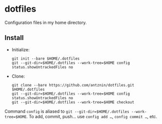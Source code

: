 # dotfiles

Configuration files in my home directory.

## Install


* Initialize:

  ```
  git init --bare $HOME/.dotfiles
  git --git-dir=$HOME/.dotfiles --work-tree=$HOME config status.showUntrackedFiles no
  ```

* Clone:

  ```
  git clone --bare https://github.com/antznin/dotfiles.git $HOME/.dotfiles
  git --git-dir=$HOME/.dotfiles --work-tree=$HOME config status.showUntrackedFiles no
  git --git-dir=$HOME/.dotfiles --work-tree=$HOME checkout
  ```

Command `config` is aliased to `git --git-dir=$HOME/.dotfiles
--work-tree=$HOME`. To add, commit, push… use `config add …`, `config commit
…`, etc.
